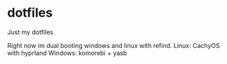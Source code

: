 # dotfiles

Just my dotfiles

Right now im dual booting windows and linux with refind.
Linux: CachyOS with hyprland
Windows: komorebi + yasb
